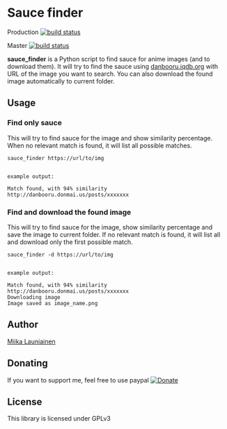 # Sauce finder

Production [![build status](https://gitlab.com/miicat/sauce-finder/badges/production/pipeline.svg)](https://gitlab.com/miicat/sauce-finder/commits/production)

Master [![build status](https://gitlab.com/miicat/sauce-finder/badges/master/pipeline.svg)](https://gitlab.com/miicat/sauce-finder/commits/master)



**sauce_finder** is a Python script to find sauce for anime images (and to download them).
It will try to find the sauce using [danbooru.iqdb.org](http://danbooru.iqdb.org/) with URL of the image you want to search. You can also download the found image automatically to current folder.


## Usage

### Find only sauce

This will try to find sauce for the image and show similarity percentage.
When no relevant match is found, it will list all possible matches.

```
sauce_finder https://url/to/img


example output:

Match found, with 94% similarity
http://danbooru.donmai.us/posts/xxxxxxx
```

### Find and download the found image

This will try to find sauce for the image, show similarity percentage and save the image to current folder.
If no relevant match is found, it will list all and download only the first possible match.

```
sauce_finder -d https://url/to/img


example output:

Match found, with 94% similarity
http://danbooru.donmai.us/posts/xxxxxxx
Downloading image
Image saved as image_name.png
```

## Author
[Miika Launiainen](https://gitlab.com/miicat)


## Donating

If you want to support me, feel free to use paypal
[![Donate](https://img.shields.io/badge/Donate-PayPal-green.svg)](https://paypal.me/miicat)

## License

This library is licensed under GPLv3
